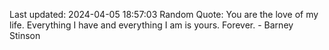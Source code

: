 Last updated: 2024-04-05 18:57:03
Random Quote: You are the love of my life. Everything I have and everything I am is yours. Forever. - Barney Stinson